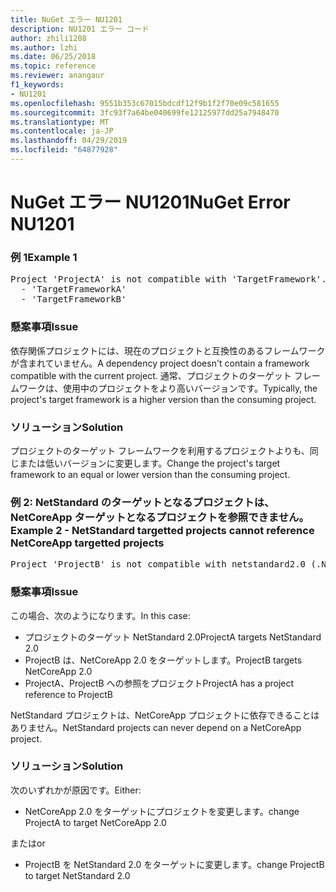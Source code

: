 ```yaml
---
title: NuGet エラー NU1201
description: NU1201 エラー コード
author: zhili1208
ms.author: lzhi
ms.date: 06/25/2018
ms.topic: reference
ms.reviewer: anangaur
f1_keywords:
- NU1201
ms.openlocfilehash: 9551b353c67015bdcdf12f9b1f2f70e09c581655
ms.sourcegitcommit: 3fc93f7a64be040699fe12125977dd25a7948470
ms.translationtype: MT
ms.contentlocale: ja-JP
ms.lasthandoff: 04/29/2019
ms.locfileid: "64877928"
---
```

# <a name="nuget-error-nu1201"></a><span data-ttu-id="1ed7b-103">NuGet エラー NU1201</span><span class="sxs-lookup"><span data-stu-id="1ed7b-103">NuGet Error NU1201</span></span>

### <a name="example-1"></a><span data-ttu-id="1ed7b-104">例 1</span><span class="sxs-lookup"><span data-stu-id="1ed7b-104">Example 1</span></span>
<pre>Project 'ProjectA' is not compatible with 'TargetFramework'. Project 'ProjectA' supports:<br/>  - 'TargetFrameworkA'<br/>  - 'TargetFrameworkB'</pre>

### <a name="issue"></a><span data-ttu-id="1ed7b-105">懸案事項</span><span class="sxs-lookup"><span data-stu-id="1ed7b-105">Issue</span></span>
<span data-ttu-id="1ed7b-106">依存関係プロジェクトには、現在のプロジェクトと互換性のあるフレームワークが含まれていません。</span><span class="sxs-lookup"><span data-stu-id="1ed7b-106">A dependency project doesn't contain a framework compatible with the current project.</span></span> <span data-ttu-id="1ed7b-107">通常、プロジェクトのターゲット フレームワークは、使用中のプロジェクトをより高いバージョンです。</span><span class="sxs-lookup"><span data-stu-id="1ed7b-107">Typically, the project's target framework is a higher version than the consuming project.</span></span>

### <a name="solution"></a><span data-ttu-id="1ed7b-108">ソリューション</span><span class="sxs-lookup"><span data-stu-id="1ed7b-108">Solution</span></span>
<span data-ttu-id="1ed7b-109">プロジェクトのターゲット フレームワークを利用するプロジェクトよりも、同じまたは低いバージョンに変更します。</span><span class="sxs-lookup"><span data-stu-id="1ed7b-109">Change the project's target framework to an equal or lower version than the consuming project.</span></span>

### <a name="example-2---netstandard-targetted-projects-cannot-reference-netcoreapp-targetted-projects"></a><span data-ttu-id="1ed7b-110">例 2: NetStandard のターゲットとなるプロジェクトは、NetCoreApp ターゲットとなるプロジェクトを参照できません。</span><span class="sxs-lookup"><span data-stu-id="1ed7b-110">Example 2 - NetStandard targetted projects cannot reference NetCoreApp targetted projects</span></span>
<pre>Project 'ProjectB' is not compatible with netstandard2.0 (.NETStandard,Version=v2.0). Project 'ProjectB' supports: netcoreapp2.0 (.NETCoreApp,Version=v2.0)</pre>

### <a name="issue"></a><span data-ttu-id="1ed7b-111">懸案事項</span><span class="sxs-lookup"><span data-stu-id="1ed7b-111">Issue</span></span> 
<span data-ttu-id="1ed7b-112">この場合、次のようになります。</span><span class="sxs-lookup"><span data-stu-id="1ed7b-112">In this case:</span></span>
- <span data-ttu-id="1ed7b-113">プロジェクトのターゲット NetStandard 2.0</span><span class="sxs-lookup"><span data-stu-id="1ed7b-113">ProjectA targets NetStandard 2.0</span></span>
- <span data-ttu-id="1ed7b-114">ProjectB は、NetCoreApp 2.0 をターゲットします。</span><span class="sxs-lookup"><span data-stu-id="1ed7b-114">ProjectB targets NetCoreApp 2.0</span></span>
- <span data-ttu-id="1ed7b-115">ProjectA、ProjectB への参照をプロジェクト</span><span class="sxs-lookup"><span data-stu-id="1ed7b-115">ProjectA has a project reference to ProjectB</span></span>

<span data-ttu-id="1ed7b-116">NetStandard プロジェクトは、NetCoreApp プロジェクトに依存できることはありません。</span><span class="sxs-lookup"><span data-stu-id="1ed7b-116">NetStandard projects can never depend on a NetCoreApp project.</span></span>

### <a name="solution"></a><span data-ttu-id="1ed7b-117">ソリューション</span><span class="sxs-lookup"><span data-stu-id="1ed7b-117">Solution</span></span>
<span data-ttu-id="1ed7b-118">次のいずれかが原因です。</span><span class="sxs-lookup"><span data-stu-id="1ed7b-118">Either:</span></span>
- <span data-ttu-id="1ed7b-119">NetCoreApp 2.0 をターゲットにプロジェクトを変更します。</span><span class="sxs-lookup"><span data-stu-id="1ed7b-119">change ProjectA to target NetCoreApp 2.0</span></span>

<span data-ttu-id="1ed7b-120">または</span><span class="sxs-lookup"><span data-stu-id="1ed7b-120">or</span></span>

- <span data-ttu-id="1ed7b-121">ProjectB を NetStandard 2.0 をターゲットに変更します。</span><span class="sxs-lookup"><span data-stu-id="1ed7b-121">change ProjectB to target NetStandard 2.0</span></span>

